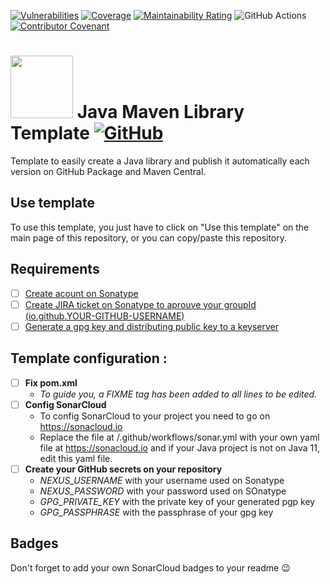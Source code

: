 [![Vulnerabilities](https://sonarcloud.io/api/project_badges/measure?project=MathieuSoysal_Java-Maven-Project-Template&metric=vulnerabilities)](https://sonarcloud.io/summary/new_code?id=MathieuSoysal_Java-Maven-Project-Template)
[![Coverage](https://sonarcloud.io/api/project_badges/measure?project=MathieuSoysal_Java-Maven-Project-Template&metric=coverage)](https://sonarcloud.io/summary/new_code?id=MathieuSoysal_Java-Maven-Project-Template)
[![Maintainability Rating](https://sonarcloud.io/api/project_badges/measure?project=MathieuSoysal_CodinGame-Puzzles-stats-library&metric=sqale_rating)](https://sonarcloud.io/summary/new_code?id=MathieuSoysal_CodinGame-Puzzles-stats-library)
![GitHub Actions](https://github.com/MathieuSoysal/Java-Maven-Project-Template/workflows/Java%20CI%20with%20Maven/badge.svg)
[![Contributor Covenant](https://img.shields.io/badge/Contributor%20Covenant-2.1-4baaaa.svg)](CODE_OF_CONDUCT.md) 

# <img src="https://cdn.iconscout.com/icon/free/png-512/java-43-569305.png" width="100"> Java Maven Library Template [![GitHub](https://img.shields.io/badge/license-Apache%202.0%20License-green)](LICENSE)

Template to easily create a Java library and publish it automatically each version on GitHub Package and Maven Central.

## Use template

To use this template, you just have to click on "Use this template" on the main page of this repository, or you can copy/paste this repository.

## Requirements
- [ ] [Create acount on Sonatype](https://issues.sonatype.org/secure/Signup!default.jspa)
- [ ] [Create JIRA ticket on Sonatype to aprouve your groupId (io.github.YOUR-GITHUB-USERNAME)](https://issues.sonatype.org/secure/CreateIssue.jspa?issuetype=21&pid=10134)
- [ ] [Generate a gpg key and distributing public key to a keyserver](https://central.sonatype.org/publish/requirements/gpg/)

## Template configuration :

- [ ] **Fix pom.xml**
  - *To guide you, a FIXME tag has been added to all lines to be edited.*
- [ ] **Config SonarCloud**
  - To config SonarCloud to your project you need to go on https://sonacloud.io
  - Replace the file at /.github/workflows/sonar.yml with your own yaml file at https://sonacloud.io and if your Java project is not on Java 11, edit this yaml file.
- [ ] **Create your GitHub secrets on your repository**
  - *NEXUS_USERNAME* with your username used on Sonatype
  - *NEXUS_PASSWORD* with your password used on SOnatype
  - *GPG_PRIVATE_KEY* with the private key of your generated pgp key
  - *GPG_PASSPHRASE* with the passphrase of your gpg key

## Badges

Don't forget to add your own SonarCloud badges to your readme 😉
